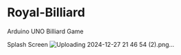 # Royal-Billiard
 Arduino UNO Billiard Game

Splash Screen
![Uploading 2024-12-27 21 46 54 (2).png…]()
